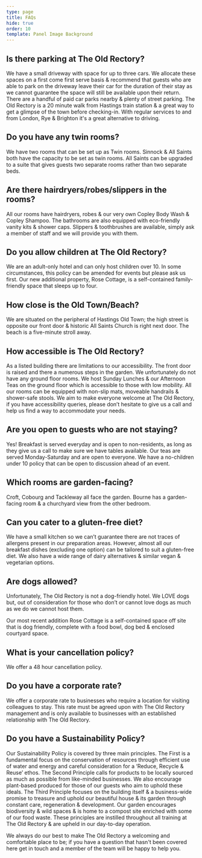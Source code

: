 ```yaml
---
type: page
title: FAQs
hide: true
order: 10
template: Panel Image Background
---
```

## Is there parking at The Old Rectory?

We have a small driveway with space for up to three cars. We allocate these spaces on a first come first serve basis & recommend that guests who are able to park on the driveway leave their car for the duration of their stay as we cannot guarantee the space will still be available upon their return. There are a handful of paid car parks nearby & plenty of street parking. The Old Rectory is a 20 minute walk from Hastings train station & a great way to get a glimpse of the town before checking-in. With regular services to and from London, Rye & Brighton it's a great alternative to driving. 

## Do you have any twin rooms?

We have two rooms that can be set up as Twin rooms. Sinnock & All Saints both have the capacity to be set as twin rooms. All Saints can be upgraded to a suite that gives guests two separate rooms rather than two separate beds.

## Are there hairdryers/robes/slippers in the rooms?

All our rooms have hairdryers, robes & our very own Copley Body Wash & Copley Shampoo. The bathrooms are also equipped with eco-friendly vanity kits & shower caps. Slippers & toothbrushes are available, simply ask a member of staff and we will provide you with them.

## Do you allow children at The Old Rectory?

We are an adult-only hotel and can only host children over 10. In some circumstances, this policy can be amended for events but please ask us first. Our new additional property, Rose Cottage, is a self-contained family-friendly space that sleeps up to four. 

##  How close is the Old Town/Beach?

We are situated on the peripheral of Hastings Old Town; the high street is opposite our front door & historic All Saints Church is right next door. The beach is a five-minute stroll away.

##  How accessible is The Old Rectory?

As a listed building there are limitations to our accessibility. The front door is raised and there a numerous steps in the garden. We unfortunately do not have any ground floor rooms. We host Sunday Lunches & our Afternoon Teas on the ground floor which is accessible to those with low mobility. All our rooms can be equipped with non-slip mats, moveable handrails & shower-safe stools. We aim to make everyone welcome at The Old Rectory, if you have accessibility queries, please don’t hesitate to give us a call and help us find a way to accommodate your needs.

## Are you open to guests who are not staying?

Yes! Breakfast is served everyday and is open to non-residents, as long as they give us a call to make sure we have tables available. Our teas are served Monday-Saturday and are open to everyone. We have a no-children under 10 policy that can be open to discussion ahead of an event.

## Which rooms are garden-facing?

Croft, Cobourg and Tackleway all face the garden. Bourne has a garden-facing room & a churchyard view from the other bedroom.

## Can you cater to a gluten-free diet?

We have a small kitchen so we can’t guarantee there are not traces of allergens present in our preparation areas. However, almost all our breakfast dishes (excluding one option) can be tailored to suit a gluten-free diet. We also have a wide range of dairy alternatives & similar vegan & vegetarian options.

## Are dogs allowed?

Unfortunately, The Old Rectory is not a dog-friendly hotel. We LOVE dogs but, out of consideration for those who don’t or cannot love dogs as much as we do we cannot host them.

Our most recent addition Rose Cottage is a self-contained space off site that is dog friendly, complete with a food bowl, dog bed & enclosed courtyard space. 

## What is your cancellation policy?

We offer a 48 hour cancellation policy.

## Do you have a corporate rate?

We offer a corporate rate to businesses who require a location for visiting colleagues to stay. This rate must be agreed upon with The Old Rectory management and is only available to businesses with an established relationship with The Old Rectory.

## Do you have a Sustainability Policy?

Our Sustainability Policy is covered by three main principles. The First is a fundamental focus on the conservation of resources through efficient use of water and energy and careful consideration for a ‘Reduce, Recycle & Reuse’ ethos. The Second Principle calls for products to be locally sourced as much as possible from like-minded businesses. We also encourage plant-based produced for those of our guests who aim to uphold these ideals. The Third Principle focuses on the building itself & a business-wide promise to treasure and uphold our beautiful house & its garden through constant care, regeneration & development. Our garden encourages biodiversity & wild spaces & is home to a compost site enriched with some of our food waste. These principles are instilled throughout all training at The Old Rectory & are upheld in our day-to-day operation.

We always do our best to make The Old Rectory a welcoming and comfortable place to be; if you have a question that hasn't been covered here get in touch and a member of the team will be happy to help you.
